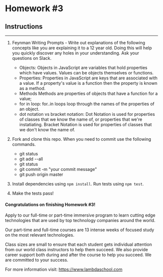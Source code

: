 # Homework #3

## Instructions
---
1. Feynman Writing Prompts - Write out explanations of the following concepts like you are explaining it to a 12 year old.  Doing this will help you quickly discover any holes in your understanding.  Ask your questions on Slack.

	* Objects:
		Objects in JavaScript are variables that hold properties which have values. Values can be objects themselves or functions.
	* Properties:
		Properties in JavaScript are keys that are associated with a value. If a property's value is a function then the property is known as a method.
	* Methods
		Methods are properties of objects that have a function for a value;
	* for in loop:
		for..in loops loop through the names of the properties of an object.
	* dot notation vs bracket notation:
		Dot Notation is used for properties of classes that we know the name of, or properties that we're instatiating. Bracket Notation is used for properties of classes that we don't know the name of.


2. Fork and clone this repo.  When you need to commit use the following commands.

	* git status
	* git add --all
	* git status
	* git commit -m "your commit message"
	* git push origin master

3. Install dependencies using `npm install`.  Run tests using `npm test`.

4. Make the tests pass!



#### Congratulations on finishing Homework #3!
Apply to our full-time or part-time immersive program to learn cutting edge technologies that are used by top technology companies around the world.

Our part-time and full-time courses are 13 intense weeks of focused study on the most relevant technologies.  

Class sizes are small to ensure that each student gets individual attention from our world class instructors to help them succeed.  We also provide career support both during and after the course to help you succeed.  We are committed to your success.

For more information visit: https://www.lambdaschool.com
